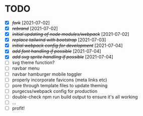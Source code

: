 # TODO

- [X] ~~*fork*~~ [2021-07-02]
- [X] ~~*rebrand*~~ [2021-07-02]
- [X] ~~*initial updating of node modules/webpack*~~ [2021-07-02]
- [X] ~~*replace tailwind with bootstrap*~~ [2021-07-03]
- [X] ~~*initial webpack config for development*~~ [2021-07-04]
- [X] ~~*add font handling if possible*~~ [2021-07-04]
- [X] ~~*add svg sprite handling if possible*~~ [2021-07-04]
- [ ] svg theme function?
- [ ] navbar menu
- [ ] navbar hamburger mobile toggler
- [ ] properly incorporate favicons (meta links etc)
- [ ] pore through template files to update theming
- [ ] purgecss/webpack config for production
- [ ] double-check npm run build output to ensure it's all working
- [ ] ...
- [ ] profit!